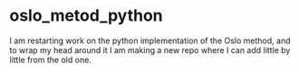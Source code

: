 # oslo_metod_python
I am restarting work on the python implementation of the Oslo method, and to wrap my head around it I am making a new repo where I can add little by little from the old one.
